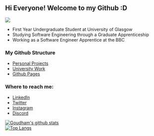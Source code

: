 ## Hi Everyone! Welcome to my Github :D

![](https://komarev.com/ghpvc/?username=sgoudham&style=flat)

- First Year Undergraduate Student at University of Glasgow
- Studying Software Engineering through a Graduate Apprenticeship
- Working as a Software Engineer Apprentice at the BBC

### My Github Structure
- [Personal Projects](https://github.com/sgoudham?tab=repositories)
- [University Work](https://github.com/sgoudham-university)
- [Github Pages](https://github.com/sgoudham-gh-pages)

### Where to reach me:
- [LinkedIn](https://www.linkedin.com/in/sgoudham/)
- [Twitter](https://twitter.com/RealGoudham)
- [Instagram](https://www.instagram.com/sgoudham/)
- [Discord](https://discord.bio/p/hammy)

[![Goudham's github stats](https://github-readme-stats.vercel.app/api?username=sgoudham&count_private=true&show_icons=true&theme=radical)](https://github.com/sgoudham/github-readme-stats)
<br>
[![Top Langs](https://github-readme-stats.vercel.app/api/top-langs/?username=sgoudham&layout=compact&theme=radical&langs_count=5)](https://github.com/sgoudham/github-readme-stats)
